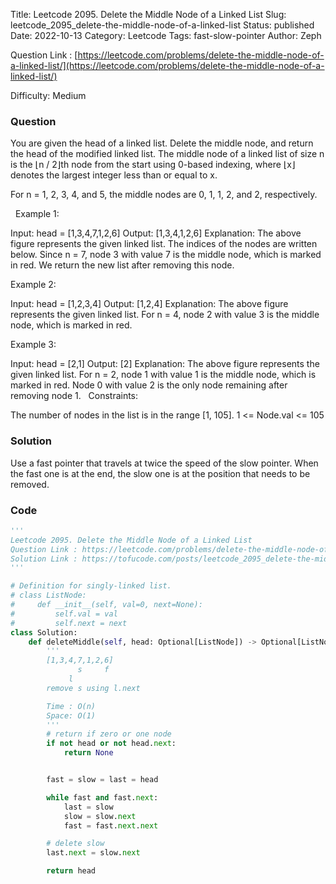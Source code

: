 Title: Leetcode 2095. Delete the Middle Node of a Linked List
Slug: leetcode_2095_delete-the-middle-node-of-a-linked-list
Status: published
Date: 2022-10-13
Category: Leetcode
Tags: fast-slow-pointer
Author: Zeph

Question Link : [https://leetcode.com/problems/delete-the-middle-node-of-a-linked-list/](https://leetcode.com/problems/delete-the-middle-node-of-a-linked-list/)

Difficulty: Medium

### Question
You are given the head of a linked list. Delete the middle node, and return the head of the modified linked list.
The middle node of a linked list of size n is the ⌊n / 2⌋th node from the start using 0-based indexing, where ⌊x⌋ denotes the largest integer less than or equal to x.

For n = 1, 2, 3, 4, and 5, the middle nodes are 0, 1, 1, 2, and 2, respectively.

 
Example 1:


Input: head = [1,3,4,7,1,2,6]
Output: [1,3,4,1,2,6]
Explanation:
The above figure represents the given linked list. The indices of the nodes are written below.
Since n = 7, node 3 with value 7 is the middle node, which is marked in red.
We return the new list after removing this node. 

Example 2:


Input: head = [1,2,3,4]
Output: [1,2,4]
Explanation:
The above figure represents the given linked list.
For n = 4, node 2 with value 3 is the middle node, which is marked in red.

Example 3:


Input: head = [2,1]
Output: [2]
Explanation:
The above figure represents the given linked list.
For n = 2, node 1 with value 1 is the middle node, which is marked in red.
Node 0 with value 2 is the only node remaining after removing node 1.
 
Constraints:

The number of nodes in the list is in the range [1, 105].
1 <= Node.val <= 105

### Solution

Use a fast pointer that travels at twice the speed of the slow pointer. When the fast one is at the end, the slow one is at the position that needs to be removed. 


### Code
```python
'''
Leetcode 2095. Delete the Middle Node of a Linked List
Question Link : https://leetcode.com/problems/delete-the-middle-node-of-a-linked-list/
Solution Link : https://tofucode.com/posts/leetcode_2095_delete-the-middle-node-of-a-linked-list.html
'''

# Definition for singly-linked list.
# class ListNode:
#     def __init__(self, val=0, next=None):
#         self.val = val
#         self.next = next
class Solution:
    def deleteMiddle(self, head: Optional[ListNode]) -> Optional[ListNode]:
        '''
        [1,3,4,7,1,2,6]
               s     f
             l
        remove s using l.next

        Time : O(n)
        Space: O(1)
        '''
        # return if zero or one node
        if not head or not head.next:
            return None


        fast = slow = last = head

        while fast and fast.next:
            last = slow
            slow = slow.next
            fast = fast.next.next

        # delete slow
        last.next = slow.next

        return head
```

